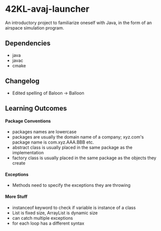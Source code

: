 # 42KL-avaj-launcher

An introductory project to familiarize oneself with Java, in the form of an airspace simulation program.

## Dependencies
- java
- javac
- cmake

## Changelog
- Edited spelling of Baloon -> Balloon

## Learning Outcomes

#### Package Conventions

- packages names are lowercase
- packages are usually the domain name of a company; xyz.com's package name is com.xyz.AAA.BBB etc.
- abstract class is usually placed in the same package as the implementation
- factory class is usually placed in the same package as the objects they create

#### Exceptions

- Methods need to specify the exceptions they are throwing

#### More Stuff

- instanceof keyword to check if variable is instance of a class
- List is fixed size, ArrayList is dynamic size
- can catch multiple exceptions
- for each loop has a different syntax